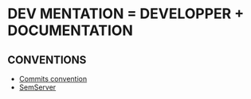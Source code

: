 # DEV MENTATION = DEVELOPPER + DOCUMENTATION

## CONVENTIONS

- [Commits convention](https://www.conventionalcommits.org/fr/v1.0.0/)
- [SemServer](https://semver.org/)
